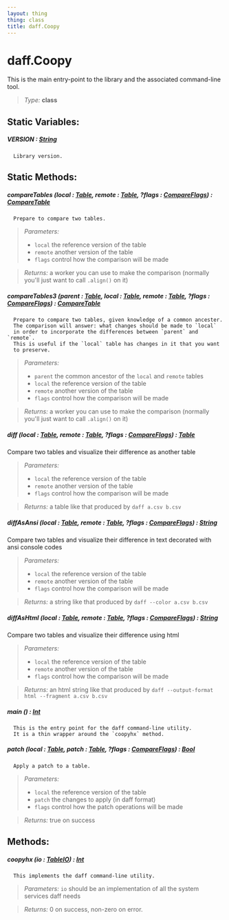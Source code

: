 ```yaml
---
layout: thing
thing: class
title: daff.Coopy
---
```

# daff.Coopy


  This is the main entry-point to the library and the associated
  command-line tool.




> *Type:* **class**

## Static Variables:

#####  **VERSION**  : <a href="../String.html" class="type">String</a>


      Library version.




## Static Methods:


##### **compareTables** (local : <a href="../coopy/Table.html" class="type">Table</a>, remote : <a href="../coopy/Table.html" class="type">Table</a>, ?flags : <a href="../coopy/CompareFlags.html" class="type">CompareFlags</a>) : <a href="../coopy/CompareTable.html" class="type">CompareTable</a>


      Prepare to compare two tables.




> *Parameters:*
>
>   * `local` the reference version of the table
>   * `remote` another version of the table
>   * `flags` control how the comparison will be made

> *Returns:*  a worker you can use to make the comparison (normally you'll just want to call `.align()` on it)








##### **compareTables3** (parent : <a href="../coopy/Table.html" class="type">Table</a>, local : <a href="../coopy/Table.html" class="type">Table</a>, remote : <a href="../coopy/Table.html" class="type">Table</a>, ?flags : <a href="../coopy/CompareFlags.html" class="type">CompareFlags</a>) : <a href="../coopy/CompareTable.html" class="type">CompareTable</a>


      Prepare to compare two tables, given knowledge of a common ancester.
      The comparison will answer: what changes should be made to `local`
      in order to incorporate the differences between `parent` and `remote`.
      This is useful if the `local` table has changes in it that you want
      to preserve.




> *Parameters:*
>
>   * `parent` the common ancestor of the `local` and `remote` tables
>   * `local` the reference version of the table
>   * `remote` another version of the table
>   * `flags` control how the comparison will be made

> *Returns:*  a worker you can use to make the comparison (normally you'll just want to call `.align()` on it)








##### **diff** (local : <a href="../coopy/Table.html" class="type">Table</a>, remote : <a href="../coopy/Table.html" class="type">Table</a>, ?flags : <a href="../coopy/CompareFlags.html" class="type">CompareFlags</a>) : <a href="../coopy/Table.html" class="type">Table</a>

 Compare two tables and visualize their difference as another table




> *Parameters:*
>
>   * `local` the reference version of the table
>   * `remote` another version of the table
>   * `flags` control how the comparison will be made

> *Returns:*  a table like that produced by `daff a.csv b.csv`








##### **diffAsAnsi** (local : <a href="../coopy/Table.html" class="type">Table</a>, remote : <a href="../coopy/Table.html" class="type">Table</a>, ?flags : <a href="../coopy/CompareFlags.html" class="type">CompareFlags</a>) : <a href="../String.html" class="type">String</a>

 Compare two tables and visualize their difference in text decorated with ansi console codes




> *Parameters:*
>
>   * `local` the reference version of the table
>   * `remote` another version of the table
>   * `flags` control how the comparison will be made

> *Returns:*  a string like that produced by `daff --color a.csv b.csv`








##### **diffAsHtml** (local : <a href="../coopy/Table.html" class="type">Table</a>, remote : <a href="../coopy/Table.html" class="type">Table</a>, ?flags : <a href="../coopy/CompareFlags.html" class="type">CompareFlags</a>) : <a href="../String.html" class="type">String</a>

 Compare two tables and visualize their difference using html




> *Parameters:*
>
>   * `local` the reference version of the table
>   * `remote` another version of the table
>   * `flags` control how the comparison will be made

> *Returns:*  an html string like that produced by `daff --output-format html --fragment a.csv b.csv`








##### **main** () : <a href="../Int.html" class="type">Int</a>


      This is the entry point for the daff command-line utility.
      It is a thin wrapper around the `coopyhx` method.












##### **patch** (local : <a href="../coopy/Table.html" class="type">Table</a>, patch : <a href="../coopy/Table.html" class="type">Table</a>, ?flags : <a href="../coopy/CompareFlags.html" class="type">CompareFlags</a>) : <a href="../Bool.html" class="type">Bool</a>


      Apply a patch to a table.




> *Parameters:*
>
>   * `local` the reference version of the table
>   * `patch` the changes to apply (in daff format)
>   * `flags` control how the patch operations will be made

> *Returns:*  true on success








## Methods:


##### **coopyhx** (io : <a href="../coopy/TableIO.html" class="type">TableIO</a>) : <a href="../Int.html" class="type">Int</a>


      This implements the daff command-line utility.




> *Parameters:*  `io` should be an implementation of all the system services daff needs


> *Returns:*  0 on success, non-zero on error.








